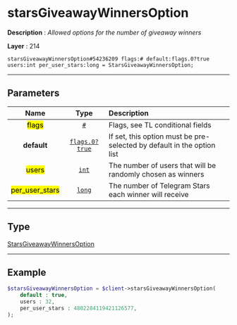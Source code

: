 # starsGiveawayWinnersOption

**Description** : *Allowed options for the number of giveaway winners*

**Layer** : 214

```tl
starsGiveawayWinnersOption#54236209 flags:# default:flags.0?true users:int per_user_stars:long = StarsGiveawayWinnersOption;
```

---

## Parameters

| Name | Type | Description |
| :---: | :---: | :--- |
| <mark>flags</mark> | [`#`](type/#) | Flags, see TL conditional fields |
| **default** | [`flags.0?true`](type/true) | If set, this option must be pre-selected by default in the option list |
| <mark>users</mark> | [`int`](type/int) | The number of users that will be randomly chosen as winners |
| <mark>per_user_stars</mark> | [`long`](type/long) | The number of Telegram Stars each winner will receive |

---

## Type

[StarsGiveawayWinnersOption](type/StarsGiveawayWinnersOption)

---

## Example

```php
$starsGiveawayWinnersOption = $client->starsGiveawayWinnersOption(
	default : true,
	users : 32,
	per_user_stars : 4802284119421126577,
);
```